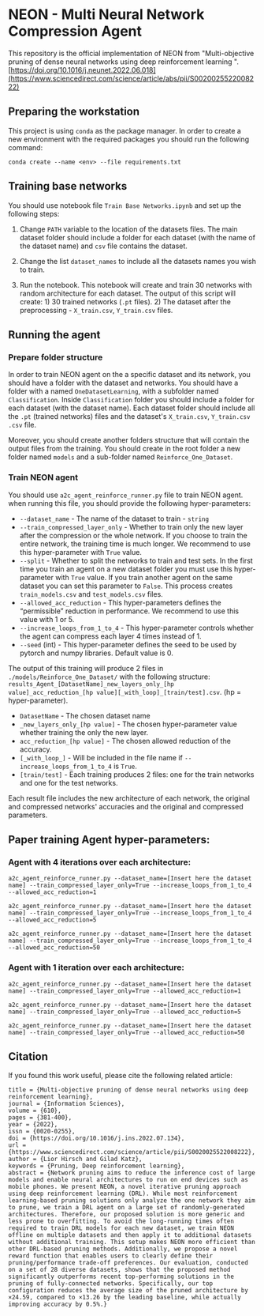 # NEON - Multi Neural Network Compression Agent

This repository is the official implementation of NEON from "Multi-objective pruning of dense neural networks using deep reinforcement learning
". [https://doi.org/10.1016/j.neunet.2022.06.018](https://www.sciencedirect.com/science/article/abs/pii/S0020025522008222)

## Preparing the workstation
This project is using `conda` as the package manager. 
In order to create a new environment with the required packages you should run the following command:
```
conda create --name <env> --file requirements.txt
``` 

## Training base networks
You should use notebook file `Train Base Networks.ipynb` and set up the following steps:
1. Change `PATH` variable to the location of the datasets files. The main dataset folder should include a folder for 
each dataset (with the name of the dataset name) and `csv` file contains the dataset.

2. Change the list `dataset_names` to include all the datasets names you wish to train.

3. Run the notebook. This notebook will create and train 30 networks with random architecture for each dataset. The output of this script will create: 1) 30 trained networks (`.pt` files). 2) The dataset after the preprocessing - `X_train.csv`, `Y_train.csv` files.
  

## Running the agent
### Prepare folder structure
In order to train NEON agent on the a specific dataset and its network, you should have a folder with the dataset and networks.
You should have a folder with a named `OneDatasetLearning`, with a subfolder named `Classification`. Inside `Classification` folder you should include a folder for each dataset (with the dataset name). Each dataset folder should include all the `.pt` (trained networks) files and the dataset's `X_train.csv`, `Y_train.csv` `.csv` file.

Moreover, you should create another folders structure that will contain the output files from the training. You should create in the root folder a new folder named `models` and a sub-folder named `Reinforce_One_Dataset`. 
 
### Train NEON agent
You should use `a2c_agent_reinforce_runner.py` file to train NEON agent. when running this file, you should provide the following hyper-parameters:
* `--dataset_name` - The name of the dataset to train - `string`
* `--train_compressed_layer_only` - Whether to train only the new layer after the compression or the whole network. If you choose to train the entire network, the training time is much longer. We recommend to use this hyper-parameter with `True` value.
* `--split` - Whether to split the networks to train and test sets. In the first time you train an agent on a new dataset folder you must use this hyper-parameter with `True` value. If you train another agent on the same dataset you can set this parameter to `False`. This process creates `train_models.csv` and `test_models.csv` files.
* `--allowed_acc_reduction` - This hyper-parameters defines the “permissible” reduction in performance. We recommend to use this value with 1 or 5.
* `--increase_loops_from_1_to_4` - This hyper-parameter controls whether the agent can compress each layer 4 times instead of 1.
* `--seed` (int) - This hyper-parameter defines the seed to be used by pytorch and numpy libraries. Default value is 0.


The output of this training will produce 2 files in `./models/Reinforce_One_Dataset/` with the following structure:
`results_Agent_[DatasetName]_new_layers_only_[hp value]_acc_reduction_[hp value][_with_loop]_[train/test].csv`. (hp = hyper-parameter).
* `DatasetName` - The chosen dataset name
* `_new_layers_only_[hp value]` - The chosen hyper-parameter value whether training the only the new layer.
* `acc_reduction_[hp value]` - The chosen allowed reduction of the accuracy.
* `[_with_loop_]` - Will be included in the file name if `--increase_loops_from_1_to_4` is `True`.
* `[train/test]` - Each training produces 2 files: one for the train networks and one for the test networks.

Each result file includes the new architecture of each network, the original and compressed networks' accuracies and the original and compressed parameters.

## Paper training Agent hyper-parameters:
### Agent with 4 iterations over each architecture:
```
a2c_agent_reinforce_runner.py --dataset_name=[Insert here the dataset name] --train_compressed_layer_only=True --increase_loops_from_1_to_4 --allowed_acc_reduction=1

a2c_agent_reinforce_runner.py --dataset_name=[Insert here the dataset name] --train_compressed_layer_only=True --increase_loops_from_1_to_4 --allowed_acc_reduction=5

a2c_agent_reinforce_runner.py --dataset_name=[Insert here the dataset name] --train_compressed_layer_only=True --increase_loops_from_1_to_4 --allowed_acc_reduction=50
``` 
      
### Agent with 1 iteration over each architecture:
```
a2c_agent_reinforce_runner.py --dataset_name=[Insert here the dataset name] --train_compressed_layer_only=True --allowed_acc_reduction=1

a2c_agent_reinforce_runner.py --dataset_name=[Insert here the dataset name] --train_compressed_layer_only=True --allowed_acc_reduction=5

a2c_agent_reinforce_runner.py --dataset_name=[Insert here the dataset name] --train_compressed_layer_only=True --allowed_acc_reduction=50
``` 

## Citation
If you found this work useful, please cite the following related article:
```
title = {Multi-objective pruning of dense neural networks using deep reinforcement learning},
journal = {Information Sciences},
volume = {610},
pages = {381-400},
year = {2022},
issn = {0020-0255},
doi = {https://doi.org/10.1016/j.ins.2022.07.134},
url = {https://www.sciencedirect.com/science/article/pii/S0020025522008222},
author = {Lior Hirsch and Gilad Katz},
keywords = {Pruning, Deep reinforcement learning},
abstract = {Network pruning aims to reduce the inference cost of large models and enable neural architectures to run on end devices such as mobile phones. We present NEON, a novel iterative pruning approach using deep reinforcement learning (DRL). While most reinforcement learning-based pruning solutions only analyze the one network they aim to prune, we train a DRL agent on a large set of randomly-generated architectures. Therefore, our proposed solution is more generic and less prone to overfitting. To avoid the long-running times often required to train DRL models for each new dataset, we train NEON offline on multiple datasets and then apply it to additional datasets without additional training. This setup makes NEON more efficient than other DRL-based pruning methods. Additionally, we propose a novel reward function that enables users to clearly define their pruning/performance trade-off preferences. Our evaluation, conducted on a set of 28 diverse datasets, shows that the proposed method significantly outperforms recent top-performing solutions in the pruning of fully-connected networks. Specifically, our top configuration reduces the average size of the pruned architecture by ×24.59, compared to ×13.26 by the leading baseline, while actually improving accuracy by 0.5%.}
```

